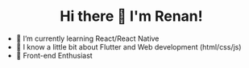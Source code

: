 <h1 align="center">Hi there 👋 I'm Renan!</h1>

- 🌱 I’m currently learning React/React Native
- 🌱 I know a little bit about Flutter and Web development (html/css/js)
- 🌱 Front-end Enthusiast

